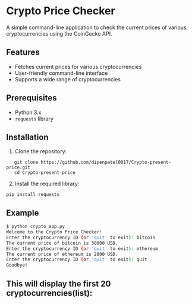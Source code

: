 # Crypto Price Checker

A simple command-line application to check the current prices of various cryptocurrencies using the CoinGecko API.

## Features

- Fetches current prices for various cryptocurrencies
- User-friendly command-line interface
- Supports a wide range of cryptocurrencies

## Prerequisites

- Python 3.x
- `requests` library

## Installation

1. Clone the repository:
```
   git clone https://github.com/dipenpatel0017/Crypto-present-price.git
   cd Crypto-present-price
```
2. Install the required library:
```
pip install requests
```
## Example
```bash
$ python crypto_app.py
Welcome to the Crypto Price Checker!
Enter the cryptocurrency ID (or 'quit' to exit): bitcoin
The current price of bitcoin is 30000 USD.
Enter the cryptocurrency ID (or 'quit' to exit): ethereum
The current price of ethereum is 2000 USD.
Enter the cryptocurrency ID (or 'quit' to exit): quit
Goodbye!
```
## This will display the first 20 cryptocurrencies(list):

